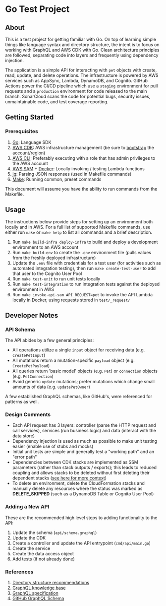 # Go Test Project

## About

This is a test project for getting familiar with Go. On top of learning simple things like language syntax and directory structure, the intent is to focus on working with GraphQL and AWS CDK with Go. Clean architecture principles are followed, separating code into layers and frequently using dependency injection.

The application is a simple API for interacting with `pet` objects with create, read, update, and delete operations. The infrastructure is powered by AWS services such as AppSync, Lambda, DynamoDB, and Cognito. GitHub Actions power the CI/CD pipeline which use a `staging` environment for pull requests and a `production` environment for code released to the main branch. SonarCloud scans the code for potential bugs, security issues, unmaintainable code, and test coverage reporting.

## Getting Started

### Prerequisites

1. [Go](https://go.dev/doc/install): Language SDK
1. [AWS CDK](https://docs.aws.amazon.com/cdk/v2/guide/cli.html): AWS infrastructure management (be sure to [bootstrap](https://docs.aws.amazon.com/cdk/v2/guide/bootstrapping.html) the account/region)
1. [AWS CLI](https://docs.aws.amazon.com/cli/latest/userguide/getting-started-install.html): Preferably executing with a role that has admin privileges to the AWS account
1. [AWS SAM](https://aws.amazon.com/serverless/sam/) + [Docker](https://www.docker.com/products/docker-desktop): Locally invoking / testing Lambda functions
1. [jq](https://stedolan.github.io/jq/): Parsing JSON responses (used in Makefile commands)
1. [Make](https://www.gnu.org/software/make/): Running common, preset commands

This document will assume you have the ability to run commands from the Makefile.

## Usage

The instructions below provide steps for setting up an environment both locally and in AWS. For a full list of supported Makefile commands, use either run `make` or `make help` to list all commands and a brief description.

1. Run `make build-infra deploy-infra` to build and deploy a development environment to an AWS account
1. Run `make build-env` to create the `.env` environment file (pulls values from the freshly deployed infrastructure)
1. Update the `.env` file with credentials for a test user (for activities such as automated integration testing), then run `make create-test-user` to add that user to the Cognito User Pool
1. Run `make test-unit` to run unit tests locally
1. Run `make test-integration` to run integration tests against the deployed environment in AWS
1. Run `make invoke-api-sam API_REQUEST=pet` to invoke the API Lambda locally in Docker, using requests stored in `test/_request/`

## Developer Notes

### API Schema

The API abides by a few general principles:

- All operations utilize a single `input` object for receiving data (e.g. `CreatePetInput`)
- All mutations return a mutation-specific `payload` object (e.g. `CreatePetPayload`)
- All queries return 'basic model' objects (e.g. `Pet`) or `connection` objects (e.g. `PetConnection`)
- Avoid generic `update` mutations; prefer mutations which change small amounts of data (e.g. `updatePetOwner`)

A few established GraphQL schemas, like GitHub's, were referenced for patterns as well.

### Design Comments

- Each API request has 3 layers: controller (parse the HTTP request and call services), services (run business logic) and data (interact with the data store)
- Dependency injection is used as much as possible to make unit testing easier (enable use of stubs and mocks)
- Initial unit tests are simple and generally test a "working path" and an "error path"
- Dependencies between CDK stacks are implemented as SSM parameters (rather than stack outputs / exports); this leads to reduced coupling and allows stacks to be deleted without first deleting their dependent stacks ([see here for more context](https://tusharsharma.dev/posts/aws-cfn-with-ssm-parameters))
- To delete an environment, delete the CloudFormation stacks and manually delete any resources where the status was marked as **DELETE_SKIPPED** (such as a DynamoDB Table or Cognito User Pool)

### Adding a New API

These are the recommended high level steps to adding functionality to the API:

1. Update the schema (`api/schema.graphql`)
1. Update the CDK
1. Create a controller and update the API entrypoint (`cmd/api/main.go`)
1. Create the service
1. Create the data access object
1. Add tests (if not already done)

### References

1. [Directory structure recommendations](https://github.com/golang-standards/project-layout)
1. [GraphQL knowledge base](https://graphql.org/learn/)
1. [GraphQL specification](https://spec.graphql.org/)
1. [GitHub GraphQL Schema](https://docs.github.com/en/graphql/overview/public-schema)
